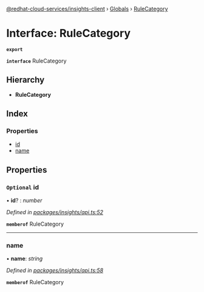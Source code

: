 [@redhat-cloud-services/insights-client](../README.md) › [Globals](../globals.md) › [RuleCategory](rulecategory.md)

# Interface: RuleCategory

**`export`** 

**`interface`** RuleCategory

## Hierarchy

* **RuleCategory**

## Index

### Properties

* [id](rulecategory.md#optional-id)
* [name](rulecategory.md#name)

## Properties

### `Optional` id

• **id**? : *number*

*Defined in [packages/insights/api.ts:52](https://github.com/RedHatInsights/javascript-clients/blob/master/packages/insights/api.ts#L52)*

**`memberof`** RuleCategory

___

###  name

• **name**: *string*

*Defined in [packages/insights/api.ts:58](https://github.com/RedHatInsights/javascript-clients/blob/master/packages/insights/api.ts#L58)*

**`memberof`** RuleCategory
